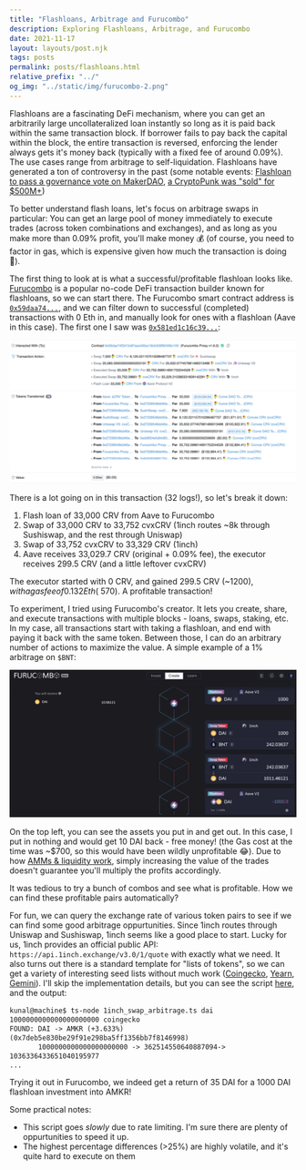 ```yaml
---
title: "Flashloans, Arbitrage and Furucombo"
description: Exploring Flashloans, Arbitrage, and Furucombo
date: 2021-11-17
layout: layouts/post.njk
tags: posts
permalink: posts/flashloans.html
relative_prefix: "../"
og_img: "../static/img/furucombo-2.png"
---
```


Flashloans are a fascinating DeFi mechanism, where you can get an arbitrarily large uncollateralized loan instantly so long as it is paid back within the same transaction block. If borrower fails to pay back the capital within the block, the entire transaction is reversed, enforcing the lender always gets it's money back (typically with a fixed fee of around 0.09%). The use cases range from arbitrage to self-liquidation. Flashloans have generated a ton of controversy in the past (some notable events: [Flashloan to pass a governance vote on MakerDAO](https://www.theblockcrypto.com/post/82721/makerdao-issues-warning-after-a-flash-loan-is-used-to-pass-a-governance-vote), [a CryptoPunk was "sold" for $500M+](https://decrypt.co/84756/no-someone-didnt-really-pay-532-million-cryptopunk-nft))

To better understand flash loans, let's focus on arbitrage swaps in particular: You can get an large pool of money immediately to execute trades (across token combinations and exchanges), and as long as you make more than 0.09% profit, you'll make money 💰 (of course, you need to factor in gas, which is expensive given how much the transaction is doing 💸).

The first thing to look at is what a successful/profitable flashloan looks like. [Furucombo](https://furucombo.app/) is a popular no-code DeFi transaction builder known for flashloans, so we can start there. The Furucombo smart contract address is [`0x59daa74...`](https://etherscan.io/address/0x59daa74f2d15c87aac435ec18cb559f92490c100), and we can filter down to successful (completed) transactions with 0 Eth in, and manually look for ones with a flashloan (Aave in this case). The first one I saw was [`0x581ed1c16c39...`](https://etherscan.io/tx/0x581ed1c16c39ce72943b6ed88ebbfd5b14a78eceb6ff371b97329cd6dcb2b21c):

![Furucombo Example](../static/img/furucombo-2.png)

There is a lot going on in this transaction (32 logs!), so let's break it down:
1. Flash loan of 33,000 CRV from Aave to Furucombo
2. Swap of 33,000 CRV to 33,752 cvxCRV (1inch routes ~8k through Sushiswap, and the rest through Uniswap)
3. Swap of 33,752 cvxCRV to 33,329 CRV (1inch)
4. Aave receives 33,029.7 CRV (original + 0.09% fee), the executor receives 299.5 CRV (and a little leftover cvxCRV)

The executor started with 0 CRV, and gained 299.5 CRV (~$1200), with a gas fee of 0.132 Eth (~$570). A profitable transaction!

To experiment, I tried using Furucombo's creator. It lets you create, share, and execute transactions with multiple blocks - loans, swaps, staking, etc. In my case, all transactions start with taking a flashloan, and end with paying it back with the same token. Between those, I can do an arbitrary number of actions to maximize the value. A simple example of a 1% arbitrage on `$BNT`:

![Furucombo Example](../static/img/furucombo-1.png)

On the top left, you can see the assets you put in and get out. In this case, I put in nothing and would get 10 DAI back - free money! (the Gas cost at the time was ~$700, so this would have been wildly unprofitable 😂). Due to how [AMMs & liquidity work](https://medium.com/linum-labs/intro-to-bonding-curves-and-shapes-bf326bc4e11a), simply increasing the value of the trades doesn't guarantee you'll multiply the profits accordingly.

It was tedious to try a bunch of combos and see what is profitable. How we can find these profitable pairs automatically?

For fun, we can query the exchange rate of various token pairs to see if we can find some good arbitrage oppurtunities. Since 1inch routes through Uniswap and Sushiswap, 1inch seems like a good place to start. Lucky for us, 1inch provides an official public API: `https://api.1inch.exchange/v3.0/1/quote` with exactly what we need. It also turns out there is a standard template for "lists of tokens", so we can get a variety of interesting seed lists without much work ([Coingecko](https://tokens.coingecko.com/uniswap/all.json), [Yearn](https://yearn.science/static/tokenlist.json), [Gemini](https://www.gemini.com/uniswap/manifest.json)). I'll skip the implementation details, but you can see the script [here](https://github.com/kunalmodi/web3-explorations/tree/master/arbitrage), and the output:

```
kunal@machine$ ts-node 1inch_swap_arbitrage.ts dai 1000000000000000000000 coingecko
FOUND: DAI -> AMKR (+3.633%) (0x7deb5e830be29f91e298ba5ff1356bb7f8146998)
       1000000000000000000000 -> 362514550640887094-> 1036336433651040195977
...
```

Trying it out in Furucombo, we indeed get a return of 35 DAI for a 1000 DAI flashloan investment into AMKR!

Some practical notes:
- This script goes _slowly_ due to rate limiting. I'm sure there are plenty of oppurtunities to speed it up.
- The highest percentage differences (>25%) are highly volatile, and it's quite hard to execute on them
